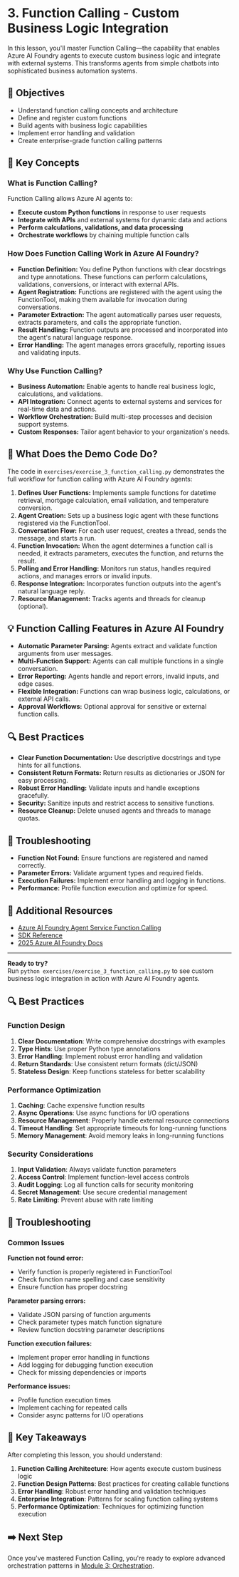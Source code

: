 # 3. Function Calling - Custom Business Logic Integration

In this lesson, you'll master Function Calling—the capability that enables Azure AI Foundry agents to execute custom business logic and integrate with external systems. This transforms agents from simple chatbots into sophisticated business automation systems.

## 🎯 Objectives

- Understand function calling concepts and architecture
- Define and register custom functions
- Build agents with business logic capabilities
- Implement error handling and validation
- Create enterprise-grade function calling patterns

## 🧠 Key Concepts

### What is Function Calling?

Function Calling allows Azure AI agents to:
- **Execute custom Python functions** in response to user requests
- **Integrate with APIs** and external systems for dynamic data and actions
- **Perform calculations, validations, and data processing**
- **Orchestrate workflows** by chaining multiple function calls

### How Does Function Calling Work in Azure AI Foundry?

- **Function Definition:** You define Python functions with clear docstrings and type annotations. These functions can perform calculations, validations, conversions, or interact with external APIs.
- **Agent Registration:** Functions are registered with the agent using the FunctionTool, making them available for invocation during conversations.
- **Parameter Extraction:** The agent automatically parses user requests, extracts parameters, and calls the appropriate function.
- **Result Handling:** Function outputs are processed and incorporated into the agent's natural language response.
- **Error Handling:** The agent manages errors gracefully, reporting issues and validating inputs.

### Why Use Function Calling?

- **Business Automation:** Enable agents to handle real business logic, calculations, and validations.
- **API Integration:** Connect agents to external systems and services for real-time data and actions.
- **Workflow Orchestration:** Build multi-step processes and decision support systems.
- **Custom Responses:** Tailor agent behavior to your organization's needs.

## 🚀 What Does the Demo Code Do?

The code in `exercises/exercise_3_function_calling.py` demonstrates the full workflow for function calling with Azure AI Foundry agents:

1. **Defines User Functions:** Implements sample functions for datetime retrieval, mortgage calculation, email validation, and temperature conversion.
2. **Agent Creation:** Sets up a business logic agent with these functions registered via the FunctionTool.
3. **Conversation Flow:** For each user request, creates a thread, sends the message, and starts a run.
4. **Function Invocation:** When the agent determines a function call is needed, it extracts parameters, executes the function, and returns the result.
5. **Polling and Error Handling:** Monitors run status, handles required actions, and manages errors or invalid inputs.
6. **Response Integration:** Incorporates function outputs into the agent's natural language reply.
7. **Resource Management:** Tracks agents and threads for cleanup (optional).

## 💡 Function Calling Features in Azure AI Foundry

- **Automatic Parameter Parsing:** Agents extract and validate function arguments from user messages.
- **Multi-Function Support:** Agents can call multiple functions in a single conversation.
- **Error Reporting:** Agents handle and report errors, invalid inputs, and edge cases.
- **Flexible Integration:** Functions can wrap business logic, calculations, or external API calls.
- **Approval Workflows:** Optional approval for sensitive or external function calls.

## 🔍 Best Practices

- **Clear Function Documentation:** Use descriptive docstrings and type hints for all functions.
- **Consistent Return Formats:** Return results as dictionaries or JSON for easy processing.
- **Robust Error Handling:** Validate inputs and handle exceptions gracefully.
- **Security:** Sanitize inputs and restrict access to sensitive functions.
- **Resource Cleanup:** Delete unused agents and threads to manage quotas.

## 🔧 Troubleshooting

- **Function Not Found:** Ensure functions are registered and named correctly.
- **Parameter Errors:** Validate argument types and required fields.
- **Execution Failures:** Implement error handling and logging in functions.
- **Performance:** Profile function execution and optimize for speed.

## 📖 Additional Resources

- [Azure AI Foundry Agent Service Function Calling](https://learn.microsoft.com/en-us/azure/ai-foundry/agents/how-to/tools/function-calling)
- [SDK Reference](https://learn.microsoft.com/en-us/python/api/overview/azure/ai-projects-readme)
- [2025 Azure AI Foundry Docs](https://learn.microsoft.com/en-us/azure/ai-foundry/agents/)

---

**Ready to try?**  
Run `python exercises/exercise_3_function_calling.py` to see custom business logic integration in action with Azure AI Foundry agents.

## 🔍 Best Practices

### Function Design

1. **Clear Documentation**: Write comprehensive docstrings with examples
2. **Type Hints**: Use proper Python type annotations
3. **Error Handling**: Implement robust error handling and validation
4. **Return Standards**: Use consistent return formats (dict/JSON)
5. **Stateless Design**: Keep functions stateless for better scalability

### Performance Optimization

1. **Caching**: Cache expensive function results
2. **Async Operations**: Use async functions for I/O operations
3. **Resource Management**: Properly handle external resource connections
4. **Timeout Handling**: Set appropriate timeouts for long-running functions
5. **Memory Management**: Avoid memory leaks in long-running functions

### Security Considerations

1. **Input Validation**: Always validate function parameters
2. **Access Control**: Implement function-level access controls
3. **Audit Logging**: Log all function calls for security monitoring
4. **Secret Management**: Use secure credential management
5. **Rate Limiting**: Prevent abuse with rate limiting

## 🔧 Troubleshooting

### Common Issues

**Function not found error:**

- Verify function is properly registered in FunctionTool
- Check function name spelling and case sensitivity
- Ensure function has proper docstring

**Parameter parsing errors:**

- Validate JSON parsing of function arguments
- Check parameter types match function signature
- Review function docstring parameter descriptions

**Function execution failures:**

- Implement proper error handling in functions
- Add logging for debugging function execution
- Check for missing dependencies or imports

**Performance issues:**

- Profile function execution times
- Implement caching for repeated calls
- Consider async patterns for I/O operations

## 📖 Key Takeaways

After completing this lesson, you should understand:

1. **Function Calling Architecture**: How agents execute custom business logic
2. **Function Design Patterns**: Best practices for creating callable functions
3. **Error Handling**: Robust error handling and validation techniques
4. **Enterprise Integration**: Patterns for scaling function calling systems
5. **Performance Optimization**: Techniques for optimizing function execution

## ➡️ Next Step

Once you've mastered Function Calling, you're ready to explore advanced orchestration patterns in [Module 3: Orchestration](../03-orchestration/README.md).

